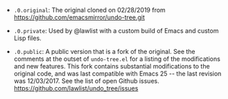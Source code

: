 *  `.0.original`:  The original cloned on 02/28/2019 from https://github.com/emacsmirror/undo-tree.git

*  `.0.private`:  Used by @lawlist with a custom build of Emacs and custom Lisp files.

*  `.0.public`:  A public version that is a fork of the original.  See the comments at the outset of `undo-tree.el` for a listing of the modifications and new features.  This fork contains substantial modifications to the original code, and was last compatible with Emacs 25 -- the last revision was 12/03/2017.  See the list of open Github issues.  https://github.com/lawlist/undo_tree/issues